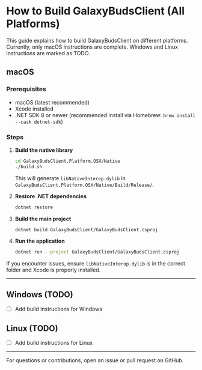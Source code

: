 # How to Build GalaxyBudsClient (All Platforms)

This guide explains how to build GalaxyBudsClient on different platforms. Currently, only macOS instructions are complete. Windows and Linux instructions are marked as TODO.

## macOS

### Prerequisites
- macOS (latest recommended)
- Xcode installed
- .NET SDK 8 or newer (recommended install via Homebrew: `brew install --cask dotnet-sdk`)

### Steps
1. **Build the native library**
   ```sh
   cd GalaxyBudsClient.Platform.OSX/Native
   ./build.sh
   ```
   This will generate `libNativeInterop.dylib` in `GalaxyBudsClient.Platform.OSX/Native/Build/Release/`.

2. **Restore .NET dependencies**
   ```sh
   dotnet restore
   ```

3. **Build the main project**
   ```sh
   dotnet build GalaxyBudsClient/GalaxyBudsClient.csproj
   ```

4. **Run the application**
   ```sh
   dotnet run --project GalaxyBudsClient/GalaxyBudsClient.csproj
   ```

If you encounter issues, ensure `libNativeInterop.dylib` is in the correct folder and Xcode is properly installed.

---

## Windows (TODO)
- [ ] Add build instructions for Windows

## Linux (TODO)
- [ ] Add build instructions for Linux

---

For questions or contributions, open an issue or pull request on GitHub.
